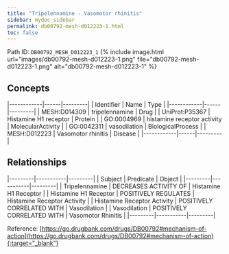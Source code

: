 ```yaml
---
title: "Tripelennamine - Vasomotor rhinitis"
sidebar: mydoc_sidebar
permalink: db00792-mesh-d012223-1.html
toc: false 
---
```



Path ID: `DB00792_MESH_D012223_1`
{% include image.html url="images/db00792-mesh-d012223-1.png" file="db00792-mesh-d012223-1.png" alt="db00792-mesh-d012223-1" %}

## Concepts

|------------|------|---------|
| Identifier | Name | Type    |
|------------|------|---------|
| MESH:D014309 | tripelennamine | Drug |
| UniProt:P35367 | Histamine H1 receptor | Protein |
| GO:0004969 | histamine receptor activity | MolecularActivity |
| GO:0042311 | vasodilation | BiologicalProcess |
| MESH:D012223 | Vasomotor rhinitis | Disease |
|------------|------|---------|

## Relationships

|---------|-----------|---------|
| Subject | Predicate | Object  |
|---------|-----------|---------|
| Tripelennamine | DECREASES ACTIVITY OF | Histamine H1 Receptor |
| Histamine H1 Receptor | POSITIVELY REGULATES | Histamine Receptor Activity |
| Histamine Receptor Activity | POSITIVELY CORRELATED WITH | Vasodilation |
| Vasodilation | POSITIVELY CORRELATED WITH | Vasomotor Rhinitis |
|---------|-----------|---------|

Reference: [https://go.drugbank.com/drugs/DB00792#mechanism-of-action](https://go.drugbank.com/drugs/DB00792#mechanism-of-action){:target="_blank"}